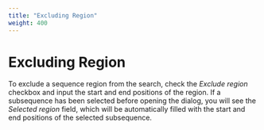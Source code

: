 ```yaml
---
title: "Excluding Region"
weight: 400
---
```


# Excluding Region

To exclude a sequence region from the search, check the _Exclude region_ checkbox and input the start and end positions of the region. If a subsequence has been selected before opening the dialog, you will see the _Selected region_ field, which will be automatically filled with the start and end positions of the selected subsequence.